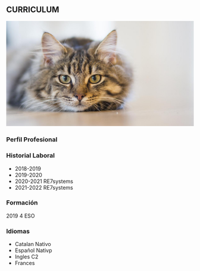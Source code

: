 ## **CURRICULUM**

![Image](gato.jpg)

### Perfil Profesional


### Historial Laboral
- 2018-2019 
- 2019-2020 
- 2020-2021 RE7systems
- 2021-2022 RE7systems

### Formación
2019 4 ESO

### Idiomas
- Catalan Nativo
- Español Nativp
- Ingles C2
- Frances 
